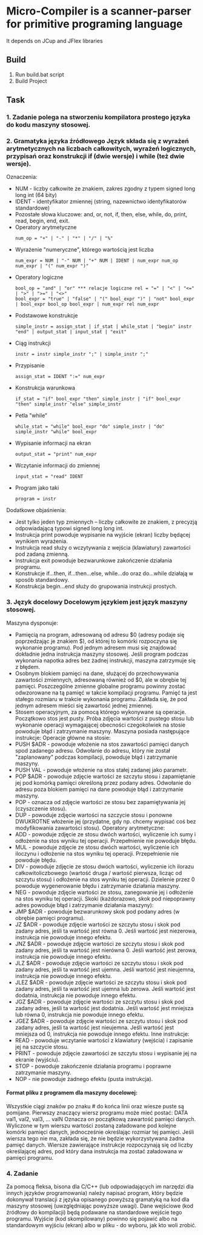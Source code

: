 # Micro-Compiler is a scanner-parser for primitive programing language
It depends on JCup and JFlex libraries

## Build
1. Run build.bat script
2. Build Project

## Task
### 1. Zadanie polega na stworzeniu kompilatora prostego języka do kodu maszyny stosowej. 
### 2. Gramatyka języka źródłowego Język składa się z wyrażeń arytmetycznych na liczbach całkowitych, wyrażeń logicznych, przypisań oraz konstrukcji if (dwie wersje) i while (też dwie wersje). 
Oznaczenia: 
- NUM - liczby całkowite ze znakiem, zakres zgodny z typem signed long long int (64 bity) 
- IDENT - identyfikator zmiennej (string, nazewnictwo identyfikatorów standardowe) 
- Pozostałe słowa kluczowe: and, or, not, if, then, else, while, do, print, read, begin, end, exit. 
- Operatory arytmetyczne 
  ```
  num_op = "+" | "-" | "*" | "/" | "%"
  ``` 
- Wyrażenie "numeryczne", którego wartością jest liczba 
  ```
  num_expr = NUM | "-" NUM | "+" NUM | IDENT | num_expr num_op num_expr | "(" num_expr ")"
  ```
- Operatory logiczne 
  ```
  bool_op = "and" | "or" *** relacje logiczne rel = "=" | "<" | "<=" | ">" | ">=" | "<>"
  bool_expr = "true" | "false" | "(" bool_expr ")" | "not" bool_expr | bool_expr bool_op bool_expr | num_expr rel num_expr
  ```
- Podstawowe konstrukcje 
  ```
  simple_instr = assign_stat | if_stat | while_stat | "begin" instr "end" | output_stat | input_stat | "exit"
  ```
- Ciąg instrukcji 
  ```
  instr = instr simple_instr ";" | simple_instr ";"
  ```
- Przypisanie 
  ```
  assign_stat = IDENT ":=" num_expr
  ```
- Konstrukcja warunkowa 
  ```
  if_stat = "if" bool_expr "then" simple_instr | "if" bool_expr "then" simple_instr "else" simple_instr
  ```
- Petla "while" 
  ```
  while_stat = "while" bool_expr "do" simple_instr | "do" simple_instr "while" bool_expr
  ```
- Wypisanie informacji na ekran 
  ```
  output_stat = "print" num_expr
  ```
- Wczytanie informacji do zmiennej
  ```
  input_stat = "read" IDENT
  ```
- Program jako taki 
  ```
  program = instr
  ```
Dodatkowe objaśnienia: 
- Jest tylko jeden typ zmiennych – liczby całkowite ze znakiem, z precyzją odpowiadającą typowi signed long long int.
- Instrukcja print powoduje wypisanie na wyjście (ekran) liczby będącej wynikiem wyrażenia.
- Instrukcja read służy o wczytywania z wejścia (klawiatury) zawartości pod zadaną zmienną.
- Instrukcja exit powoduje bezwarunkowe zakończenie działania programu.
- Konstrukcje if...then, if...then...else, while...do oraz do...while działają w sposób standardowy.
- Konstrukcja begin...end służy do grupowania instrukcji prostych. 
### 3. Język docelowy Docelowym językiem jest język maszyny stosowej. 
Maszyna dysponuje:
- Pamięcią na program, adresowaną od adresu $0 (adresy podaje się poprzedzając je znakiem $), od której to komórki rozpoczyna się wykonanie programu). Pod jednym adresem musi się znajdować dokładnie jedna instrukcja maszyny stosowej. Jeśli program podczas wykonania napotka adres bez żadnej instrukcji, maszyna zatrzymuje się z błędem.
- Osobnym blokiem pamięci na dane, służącej do przechowywania zawartości zmiennych, adresowaną również od $0, ale w obrębie tej pamięci. Poszczególne zmienne globalne programu powinny zostać odwzorowane na tą pamięć w takcie kompilacji programu. Pamięć ta jest stałego rozmiaru w trakcie wykonania programu. Zakłada się, że pod jednym adresem mieści się zawartość jednej zmiennej.
- Stosem operacyjnym, za pomocą którego wykonywane są operacje. Początkowo stos jest pusty. Próba zdjęcia wartości z pustego stosu lub wykonanie operacji wymagającej obecności czegokolwiek na stosie powoduje błąd i zatrzymanie maszyny.
Maszyna posiada następujące instrukcje:
Operacje główne na stosie: 
- PUSH $ADR - powoduje włożenie na stos zawartości pamięci danych spod zadanego adresu. Odwołanie do adresu, który nie został "zaplanowany" podczas kompilacji, powoduje błąd i zatrzymanie maszyny.
- PUSH VAL - powoduje włożenie na stos stałej zadanej jako parametr.
- POP $ADR - powoduje zdjęcie wartości ze szczytu stosu i zapamiętanie jej pod komórką pamięci określoną przez podany adres. Odwołanie do adresu poza blokiem pamięci na dane powoduje błąd i zatrzymanie maszyny.
- POP - oznacza od zdjęcie wartości ze stosu bez zapamiętywania jej (czyszczenie stosu).
- DUP - powoduje zdjęcie wartości na szczycie stosu i ponowne DWUKROTNE włożenie jej (przydatne, gdy np. chcemy wypisać coś bez modyfikowania zawartości stosu).
Operatory arytmetyczne:
- ADD - powoduje zdjęcie ze stosu dwóch wartości, wyliczenie ich sumy i odłożenie na stos wyniku tej operacji. Przepełnienie nie powoduje błędu.
- MUL - powoduje zdjęcie ze stosu dwóch wartości, wyliczenie ich iloczynu i odłożenie na stos wyniku tej operacji. Przepełnienie nie powoduje błędu.
- DIV - powoduje zdjęcie ze stosu dwóch wartości, wyliczenie ich ilorazu całkowitoliczbowego (wartość druga / wartość pierwsza, licząc od szczytu stosu) i odłożenie na stos wyniku tej operacji. Dzielenie przez 0 powoduje wygenerowanie błędu i zatrzymanie działania maszyny.
- NEG - powoduje zdjęcie wartości ze stosu, zanegowanie jej i odłożenie na stos wyniku tej operacji.
Skoki (każdorazowo, skok pod niepoprawny adres powoduje błąd i zatrzymanie działania maszyny):
- JMP $ADR - powoduje bezwarunkowy skok pod podany adres (w obrębie pamięci programu).
- JZ $ADR - powoduje zdjęcie wartości ze szczytu stosu i skok pod zadany adres, jeśli ta wartość jest równa 0. Jeśli wartość jest niezerowa, instrukcja nie powoduje innego efektu.
- JNZ $ADR - powoduje zdjęcie wartości ze szczytu stosu i skok pod zadany adres, jeśli ta wartość jest nierówna 0. Jeśli wartość jest zerowa, instrukcja nie powoduje innego efektu. 
- JLZ $ADR -  powoduje zdjęcie wartości ze szczytu stosu i skok pod zadany adres, jeśli ta wartość jest ujemna. Jeśli wartość jest nieujemna, instrukcja nie powoduje innego efektu.
- JLEZ $ADR -  powoduje zdjęcie wartości ze szczytu stosu i skok pod zadany adres, jeśli ta wartość jest ujemna lub zerowa. Jeśli wartość jest dodatnia, instrukcja nie powoduje innego efektu. 
- JGZ $ADR -  powoduje zdjęcie wartości ze szczytu stosu i skok pod zadany adres, jeśli ta wartość jest dodatnia. Jeśli wartość jest mniejsza lub równa 0, instrukcja nie powoduje innego efektu. 
- JGEZ $ADR -  powoduje zdjęcie wartości ze szczytu stosu i skok pod zadany adres, jeśli ta wartość jest nieujemna. Jeśli wartość jest mniejsza od 0, instrukcja nie powoduje innego efektu.
Inne instrukcje:
- READ - powoduje wczytanie wartości z klawiatury (wejścia) i zapisanie jej na szczycie stosu.
- PRINT - powoduje zdjęcie zawartości ze szczytu stosu i wypisanie jej na ekranie (wyjściu).
- STOP - powoduje zakończenie działania programu i poprawne zatrzymanie maszyny.
- NOP - nie powoduje żadnego efektu (pusta instrukcja). 

#### Format pliku z programem dla maszyny docelowej: 
Wszystkie ciągi znaków po znaku # do końca linii oraz wiesze puste są pomijane.
Pierwszy znaczący wiersz programu może mieć postać: DATA val1, val2, val3, ... valN Oznacza on początkową zawartość pamięci danych. Wyliczone w tym wierszu wartości zostaną załadowane pod kolejne komórki pamięci danych, jednocześnie określając rozmiar tej pamięci. Jeśli wiersza tego nie ma, zakłada się, że nie będzie wykorzystywana żadna pamięć danych.
Wiersze zawierające instrukcje rozpoczynają się od liczby określającej adres, pod który dana instrukcja ma zostać załadowana w pamięci programu.
### 4. Zadanie 
Za pomocą fleksa, bisona dla C/C++ (lub odpowiadających im narzędzi dla innych języków programowania) należy napisać program, który będzie dokonywał translacji z języka opisanego powyższą gramatyką na kod dla maszyny stosowej (uwzględniając powyższe uwagi). Dane wejściowe (kod źródłowy do kompilacji) będą podawane na standardowe wejście tego programu. Wyjście (kod skompilowany) powinno się pojawić albo na standardowym wyjściu (ekran) albo w pliku - do wyboru, jak kto woli zrobić.
